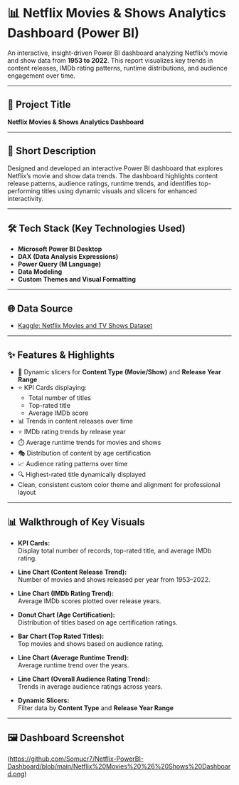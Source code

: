# 📊 Netflix Movies & Shows Analytics Dashboard (Power BI)

An interactive, insight-driven Power BI dashboard analyzing Netflix’s movie and show data from **1953 to 2022**. This report visualizes key trends in content releases, IMDb rating patterns, runtime distributions, and audience engagement over time.

---

## 📌 Project Title

**Netflix Movies & Shows Analytics Dashboard**

---

## 📃 Short Description

Designed and developed an interactive Power BI dashboard that explores Netflix’s movie and show data trends. The dashboard highlights content release patterns, audience ratings, runtime trends, and identifies top-performing titles using dynamic visuals and slicers for enhanced interactivity.

---

## 🛠️ Tech Stack (Key Technologies Used)

- **Microsoft Power BI Desktop**
- **DAX (Data Analysis Expressions)**
- **Power Query (M Language)**
- **Data Modeling**
- **Custom Themes and Visual Formatting**

---

## 🌐 Data Source

- [Kaggle: Netflix Movies and TV Shows Dataset](https://www.kaggle.com/datasets)

---

## ✨ Features & Highlights

- 📅 Dynamic slicers for **Content Type (Movie/Show)** and **Release Year Range**
- ⭐ KPI Cards displaying:
  - Total number of titles  
  - Top-rated title  
  - Average IMDb score  
- 📊 Trends in content releases over time  
- ⭐ IMDb rating trends by release year  
- ⏱️ Average runtime trends for movies and shows  
- 🎭 Distribution of content by age certification  
- 📈 Audience rating patterns over time  
- 🔍 Highest-rated title dynamically displayed  
- Clean, consistent custom color theme and alignment for professional layout

---

## 📊 Walkthrough of Key Visuals

- **KPI Cards:**  
  Display total number of records, top-rated title, and average IMDb rating.

- **Line Chart (Content Release Trend):**  
  Number of movies and shows released per year from 1953–2022.

- **Line Chart (IMDb Rating Trend):**  
  Average IMDb scores plotted over release years.

- **Donut Chart (Age Certification):**  
  Distribution of titles based on age certification ratings.

- **Bar Chart (Top Rated Titles):**  
  Top movies and shows based on audience rating.

- **Line Chart (Average Runtime Trend):**  
  Average runtime trend over the years.

- **Line Chart (Overall Audience Rating Trend):**  
  Trends in average audience ratings across years.

- **Dynamic Slicers:**  
  Filter data by **Content Type** and **Release Year Range**

---

## 🖼️ Dashboard Screenshot

(https://github.com/Somucr7/Netflix-PowerBI-Dashboard/blob/main/Netflix%20Movies%20%26%20Shows%20Dashboard.png)








